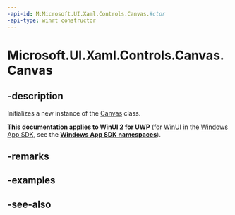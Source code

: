 ```yaml
---
-api-id: M:Microsoft.UI.Xaml.Controls.Canvas.#ctor
-api-type: winrt constructor
---
```


<!-- Method syntax
public Canvas()
-->

# Microsoft.UI.Xaml.Controls.Canvas.Canvas

## -description
Initializes a new instance of the [Canvas](canvas.md) class.

**This documentation applies to WinUI 2 for UWP** (for [WinUI](/windows/apps/winui/winui3/) in the [Windows App SDK](/windows/apps/windows-app-sdk/), see the **[Windows App SDK namespaces](/windows/windows-app-sdk/api/winrt/)**).

## -remarks

## -examples

## -see-also
